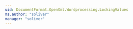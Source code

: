 ```yaml
---
uid: DocumentFormat.OpenXml.Wordprocessing.LockingValues
ms.author: "soliver"
manager: "soliver"
---
```

